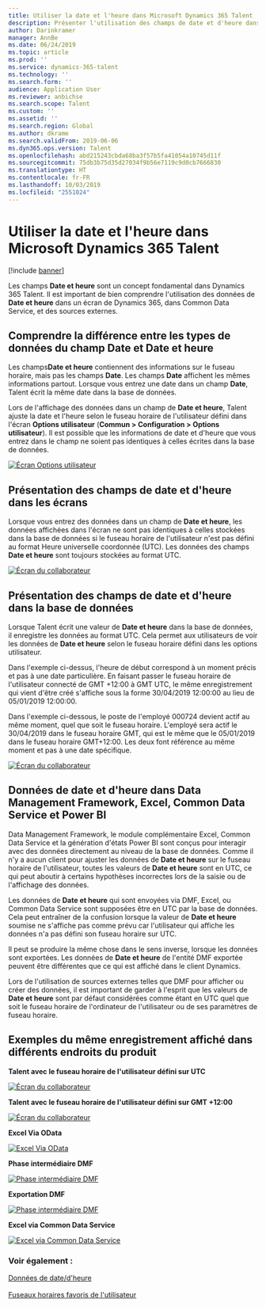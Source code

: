 ```yaml
---
title: Utiliser la date et l'heure dans Microsoft Dynamics 365 Talent
description: Présenter l'utilisation des champs de date et d'heure dans Microsoft Dynamics 365 Talent. Savoir à quoi s'attendre lors de l'échange de données de date et d'heure dans un écran dans Talent, une source externe, ou Common Data Service.
author: Darinkramer
manager: AnnBe
ms.date: 06/24/2019
ms.topic: article
ms.prod: ''
ms.service: dynamics-365-talent
ms.technology: ''
ms.search.form: ''
audience: Application User
ms.reviewer: anbichse
ms.search.scope: Talent
ms.custom: ''
ms.assetid: ''
ms.search.region: Global
ms.author: dkrame
ms.search.validFrom: 2019-06-06
ms.dyn365.ops.version: Talent
ms.openlocfilehash: abd215243cbda68ba3f57b5fa41054a10745d11f
ms.sourcegitcommit: 75db3b75d35d27034f9b56e7119c9d0cb7666830
ms.translationtype: HT
ms.contentlocale: fr-FR
ms.lasthandoff: 10/03/2019
ms.locfileid: "2551024"
---
```

# <a name="work-with-date-and-time-in-microsoft-dynamics-365-talent"></a>Utiliser la date et l'heure dans Microsoft Dynamics 365 Talent

[!include [banner](includes/banner.md)]

Les champs **Date et heure** sont un concept fondamental dans Dynamics 365 Talent. Il est important de bien comprendre l'utilisation des données de **Date et heure** dans un écran de Dynamics 365, dans Common Data Service, et des sources externes.

## <a name="understanding-the-difference-between-date-and-date-and-time-field-data-types"></a>Comprendre la différence entre les types de données du champ Date et Date et heure

Les champs**Date et heure** contiennent des informations sur le fuseau horaire, mais pas les champs **Date**. Les champs **Date** affichent les mêmes informations partout. Lorsque vous entrez une date dans un champ **Date**, Talent écrit la même date dans la base de données.

Lors de l'affichage des données dans un champ de **Date et heure**, Talent ajuste la date et l'heure selon le fuseau horaire de l'utilisateur défini dans l'écran **Options utilisateur** (**Commun > Configuration > Options utilisateur**). Il est possible que les informations de date et d'heure que vous entrez dans le champ ne soient pas identiques à celles écrites dans la base de données.

[![Écran Options utilisateur](./media/useroptionsform.png)](./media/useroptionsform.png)

## <a name="understanding-date-and-time-fields-in-forms"></a>Présentation des champs de date et d'heure dans les écrans 

Lorsque vous entrez des données dans un champ de **Date et heure**, les données affichées dans l'écran ne sont pas identiques à celles stockées dans la base de données si le fuseau horaire de l'utilisateur n'est pas défini au format Heure universelle coordonnée (UTC). Les données des champs **Date et heure** sont toujours stockées au format UTC.

[![Écran du collaborateur](./media/worker-form.png)](./media/worker-form.png)

## <a name="understand-date-and-time-fields-in-the-database"></a>Présentation des champs de date et d'heure dans la base de données 

Lorsque Talent écrit une valeur de **Date et heure** dans la base de données, il enregistre les données au format UTC. Cela permet aux utilisateurs de voir les données de **Date et heure** selon le fuseau horaire défini dans les options utilisateur.
 
Dans l'exemple ci-dessus, l'heure de début correspond à un moment précis et pas à une date particulière. En faisant passer le fuseau horaire de l'utilisateur connecté de GMT +12:00 à GMT UTC, le même enregistrement qui vient d'être créé s'affiche sous la forme 30/04/2019 12:00:00 au lieu de 05/01/2019 12:00:00.
  
Dans l'exemple ci-dessous, le poste de l'employé 000724 devient actif au même moment, quel que soit le fuseau horaire. L'employé sera actif le 30/04/2019 dans le fuseau horaire GMT, qui est le même que le 05/01/2019 dans le fuseau horaire GMT+12:00. Les deux font référence au même moment et pas à une date spécifique. 

[![Écran du collaborateur](./media/worker-form2.png)](./media/worker-form2.png)

## <a name="date-and-time-data-in-data-management-framework-excel-common-data-service-and-power-bi"></a>Données de date et d'heure dans Data Management Framework, Excel, Common Data Service et Power BI 

Data Management Framework, le module complémentaire Excel, Common Data Service et la génération d'états Power BI sont conçus pour interagir avec des données directement au niveau de la base de données. Comme il n'y a aucun client pour ajuster les données de **Date et heure** sur le fuseau horaire de l'utilisateur, toutes les valeurs de **Date et heure** sont en UTC, ce qui peut aboutir à certains hypothèses incorrectes lors de la saisie ou de l'affichage des données.  
 
Les données de **Date et heure** qui sont envoyées via DMF, Excel, ou Common Data Service sont supposées être en UTC par la base de données. Cela peut entraîner de la confusion lorsque la valeur de **Date et heure** soumise ne s'affiche pas comme prévu car l'utilisateur qui affiche les données n'a pas défini son fuseau horaire sur UTC. 
 
Il peut se produire la même chose dans le sens inverse, lorsque les données sont exportées. Les données de **Date et heure** de l'entité DMF exportée peuvent être différentes que ce qui est affiché dans le client Dynamics. 
 
Lors de l'utilisation de sources externes telles que DMF pour afficher ou créer des données, il est important de garder à l'esprit que les valeurs de **Date et heure** sont par défaut considérées comme étant en UTC quel que soit le fuseau horaire de l'ordinateur de l'utilisateur ou de ses paramètres de fuseau horaire. 

## <a name="examples-of-the-same-record-being-displayed-in-different-product-areas"></a>Exemples du même enregistrement affiché dans différents endroits du produit 

**Talent avec le fuseau horaire de l'utilisateur défini sur UTC**

[![Écran du collaborateur](./media/worker-form3.png)](./media/worker-form3.png)

**Talent avec le fuseau horaire de l'utilisateur défini sur GMT +12:00** 

[![Écran du collaborateur](./media/worker-form4.png)](./media/worker-form4.png)

**Excel Via OData**

[![Excel Via OData](./media/Excelviaodata.png)](./media/Excelviaodata.png)

**Phase intermédiaire DMF**

[![Phase intermédiaire DMF](./media/DMFStaging.png)](./media/DMFStaging.png)

**Exportation DMF**

[![Phase intermédiaire DMF](./media/DMFexport.png)](./media/DMFexport.png)

**Excel via Common Data Service**

[![Excel via Common Data Service](./media/ExcelCDS.png)](./media/ExcelCDS.png)

### <a name="see-also"></a>Voir également :

[Données de date/d'heure](https://docs.microsoft.com/en-us/dynamics365/unified-operations/fin-and-ops/organization-administration/date-time-zones)<br></br>
[Fuseaux horaires favoris de l'utilisateur](https://docs.microsoft.com/en-us/dynamics365/unified-operations/fin-and-ops/organization-administration/tasks/set-users-preferred-time-zone) 
